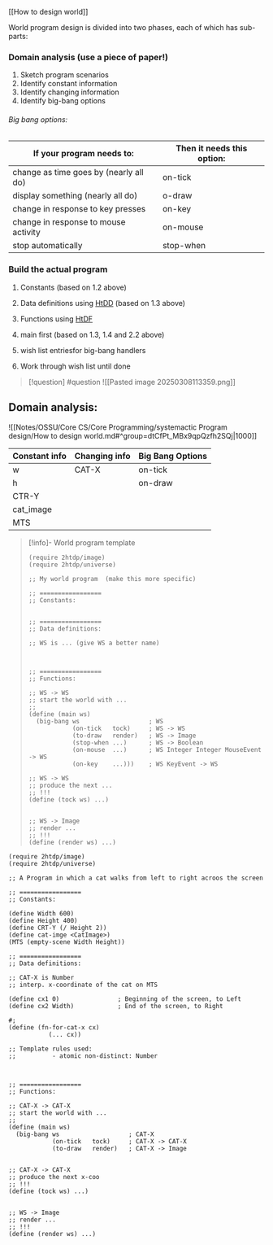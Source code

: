 [[How to design world]]




World program design is divided into two phases, each of which has sub-parts:

###  Domain analysis (use a piece of paper!)
1. Sketch program scenarios
2. Identify constant information
3. Identify changing information
4. Identify big-bang options
###### Big bang options:

| If your program needs to:              | Then it needs this option: |
| -------------------------------------- | -------------------------- |
| change as time goes by (nearly all do) | on-tick                    |
| display something (nearly all do)      | o-draw                     |
| change in response to key presses      | on-key                     |
| change in response to mouse activity   | on-mouse                   |
| stop automatically                     | stop-when                  |

### Build the actual program
1. Constants (based on 1.2 above)
2. Data definitions using [HtDD](https://courses.edx.org/courses/course-v1:UBCx+SPD1x+2T2015/77860a93562d40bda45e452ea064998b/?_gl=1*7trowx*_gcl_au*MzY3NTM0NDQ3LjE3NDA4ODU0Nzk.*_ga*MTEyMTM3MjMwNC4xNzQwODg1NDc5*_ga_D3KS4KMDT0*MTc0MTM0OTY4OS42LjEuMTc0MTM0OTc1Mi41Ny4wLjA.#HtDD) (based on 1.3 above)
3. Functions using [HtDF](https://courses.edx.org/courses/course-v1:UBCx+SPD1x+2T2015/77860a93562d40bda45e452ea064998b/?_gl=1*7trowx*_gcl_au*MzY3NTM0NDQ3LjE3NDA4ODU0Nzk.*_ga*MTEyMTM3MjMwNC4xNzQwODg1NDc5*_ga_D3KS4KMDT0*MTc0MTM0OTY4OS42LjEuMTc0MTM0OTc1Mi41Ny4wLjA.#HtDF)
4. main first (based on 1.3, 1.4 and 2.2 above)
5. wish list entriesfor big-bang handlers

6. Work through wish list until done


> [!question] 
> #question
> ![[Pasted image 20250308113359.png]] 
## Domain analysis: 

![[Notes/OSSU/Core CS/Core Programming/systemactic Program design/How to design world.md#^group=dtCfPt_MBx9qpQzfh2SQj|1000]]

| Constant info | Changing info | Big Bang Options |
| ------------- | ------------- | ---------------- |
| w             | CAT-X         | on-tick          |
| h             |               | on-draw          |
| CTR-Y         |               |                  |
| cat_image     |               |                  |
| MTS           |               |                  |


> [!info]- World program template
> ```
> (require 2htdp/image)
> (require 2htdp/universe)
> 
> ;; My world program  (make this more specific)
> 
> ;; =================
> ;; Constants:
> 
> 
> ;; =================
> ;; Data definitions:
> 
> ;; WS is ... (give WS a better name)
> 
> 
> 
> ;; =================
> ;; Functions:
> 
> ;; WS -> WS
> ;; start the world with ...
> ;; 
> (define (main ws)
>   (big-bang ws                   ; WS
>             (on-tick   tock)     ; WS -> WS
>             (to-draw   render)   ; WS -> Image
>             (stop-when ...)      ; WS -> Boolean
>             (on-mouse  ...)      ; WS Integer Integer MouseEvent -> WS
>             (on-key    ...)))    ; WS KeyEvent -> WS
> 
> ;; WS -> WS
> ;; produce the next ...
> ;; !!!
> (define (tock ws) ...)
> 
> 
> ;; WS -> Image
> ;; render ... 
> ;; !!!
> (define (render ws) ...)
> ```

```
(require 2htdp/image)
(require 2htdp/universe)

;; A Program in which a cat walks from left to right acroos the screen

;; =================
;; Constants:

(define Width 600)
(define Height 400)
(define CRT-Y (/ Height 2))
(define cat-imge <CatImage>)
(MTS (empty-scene Width Height))

;; =================
;; Data definitions:

;; CAT-X is Number
;; interp. x-coordinate of the cat on MTS

(define cx1 0)                ; Beginning of the screen, to Left
(define cx2 Width)            ; End of the screen, to Right

#;
(define (fn-for-cat-x cx)
           (... cx))
           
;; Template rules used:
;;          - atomic non-distinct: Number



;; =================
;; Functions:

;; CAT-X -> CAT-X
;; start the world with ...
;; 
(define (main ws)
  (big-bang ws                   ; CAT-X
            (on-tick   tock)     ; CAT-X -> CAT-X
            (to-draw   render)   ; CAT-X -> Image
         

;; CAT-X -> CAT-X
;; produce the next x-coo
;; !!!
(define (tock ws) ...)


;; WS -> Image
;; render ... 
;; !!!
(define (render ws) ...)
```